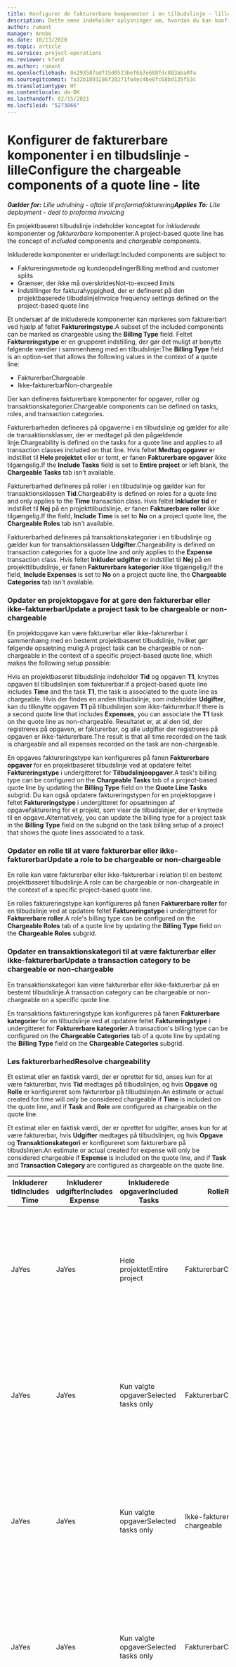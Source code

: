 ```yaml
---
title: Konfigurer de fakturerbare komponenter i en tilbudslinje - lille
description: Dette emne indeholder oplysninger om, hvordan du kan konfigurere fakturerbare og ikke-fakturerbare komponenter på en projektbaseret tilbudslinje.
author: rumant
manager: Annbe
ms.date: 10/13/2020
ms.topic: article
ms.service: project-operations
ms.reviewer: kfend
ms.author: rumant
ms.openlocfilehash: 0e293587adf15d0523bef6b7e688fdc883aba0fa
ms.sourcegitcommit: fa32b1893286f20271fa4ec4be8fc68bd135f53c
ms.translationtype: HT
ms.contentlocale: da-DK
ms.lasthandoff: 02/15/2021
ms.locfileid: "5273866"
---
```

# <a name="configure-the-chargeable-components-of-a-quote-line---lite"></a><span data-ttu-id="ddebb-103">Konfigurer de fakturerbare komponenter i en tilbudslinje - lille</span><span class="sxs-lookup"><span data-stu-id="ddebb-103">Configure the chargeable components of a quote line - lite</span></span>

<span data-ttu-id="ddebb-104">_**Gælder for:** Lille udrulning - aftale til proformafakturering_</span><span class="sxs-lookup"><span data-stu-id="ddebb-104">_**Applies To:** Lite deployment - deal to proforma invoicing_</span></span>

<span data-ttu-id="ddebb-105">En projektbaseret tilbudslinje indeholder konceptet for *inkluderede* komponenter og *fakturerbare* komponenter.</span><span class="sxs-lookup"><span data-stu-id="ddebb-105">A project-based quote line has the concept of *included* components and *chargeable* components.</span></span>

<span data-ttu-id="ddebb-106">Inkluderede komponenter er underlagt:</span><span class="sxs-lookup"><span data-stu-id="ddebb-106">Included components are subject to:</span></span>

  - <span data-ttu-id="ddebb-107">Faktureringsmetode og kundeopdelinger</span><span class="sxs-lookup"><span data-stu-id="ddebb-107">Billing method and customer splits</span></span>
  - <span data-ttu-id="ddebb-108">Grænser, der ikke må overskrides</span><span class="sxs-lookup"><span data-stu-id="ddebb-108">Not-to-exceed limits</span></span> 
  - <span data-ttu-id="ddebb-109">Indstillinger for fakturahyppighed, der er defineret på den projektbaserede tilbudslinje</span><span class="sxs-lookup"><span data-stu-id="ddebb-109">Invoice frequency settings defined on the project-based quote line</span></span>

<span data-ttu-id="ddebb-110">Et undersæt af de inkluderede komponenter kan markeres som fakturerbart ved hjælp af feltet **Faktureringstype**.</span><span class="sxs-lookup"><span data-stu-id="ddebb-110">A subset of the included components can be marked as chargeable using the **Billing Type** field.</span></span> <span data-ttu-id="ddebb-111">Feltet **Faktureringstype** er en grupperet indstilling, der gør det muligt at benytte følgende værdier i sammenhæng med en tilbudslinje:</span><span class="sxs-lookup"><span data-stu-id="ddebb-111">The **Billing Type** field is an option-set that allows the following values in the context of a quote line:</span></span>

  - <span data-ttu-id="ddebb-112">Fakturerbar</span><span class="sxs-lookup"><span data-stu-id="ddebb-112">Chargeable</span></span>
  - <span data-ttu-id="ddebb-113">Ikke-fakturerbar</span><span class="sxs-lookup"><span data-stu-id="ddebb-113">Non-chargeable</span></span>

<span data-ttu-id="ddebb-114">Der kan defineres fakturerbare komponenter for opgaver, roller og transaktionskategorier.</span><span class="sxs-lookup"><span data-stu-id="ddebb-114">Chargeable components can be defined on tasks, roles, and transaction categories.</span></span>

<span data-ttu-id="ddebb-115">Fakturerbarheden defineres på opgaverne i en tilbudslinje og gælder for alle de transaktionsklasser, der er medtaget på den pågældende linje.</span><span class="sxs-lookup"><span data-stu-id="ddebb-115">Chargeability is defined on the tasks for a quote line and applies to all transaction classes included on that line.</span></span> <span data-ttu-id="ddebb-116">Hvis feltet **Medtag opgaver** er indstillet til **Hele projektet** eller er tomt, er fanen **Fakturerbare opgaver** ikke tilgængelig.</span><span class="sxs-lookup"><span data-stu-id="ddebb-116">If the **Include Tasks** field is set to **Entire project** or left blank, the **Chargeable Tasks** tab isn't available.</span></span>

<span data-ttu-id="ddebb-117">Fakturerbarhed defineres på roller i en tilbudslinje og gælder kun for transaktionsklassen **Tid**.</span><span class="sxs-lookup"><span data-stu-id="ddebb-117">Chargeability is defined on roles for a quote line and only applies to the **Time** transaction class.</span></span> <span data-ttu-id="ddebb-118">Hvis feltet **Inkluder tid** er indstillet til **Nej** på en projekttilbudslinje, er fanen **Fakturerbare roller** ikke tilgængelig.</span><span class="sxs-lookup"><span data-stu-id="ddebb-118">If the field, **Include Time** is set to **No** on a project quote line, the **Chargeable Roles** tab isn't available.</span></span>

<span data-ttu-id="ddebb-119">Fakturerbarhed defineres på transaktionskategorier i en tilbudslinje og gælder kun for transaktionsklassen **Udgifter**.</span><span class="sxs-lookup"><span data-stu-id="ddebb-119">Chargeability is defined on transaction categories for a  quote line and only applies to the **Expense** transaction class.</span></span> <span data-ttu-id="ddebb-120">Hvis feltet **Inkluder udgifter** er indstillet til **Nej** på en projekttilbudslinje, er fanen **Fakturerbare kategorier** ikke tilgængelig.</span><span class="sxs-lookup"><span data-stu-id="ddebb-120">If the field, **Include Expenses** is set to **No** on a project quote line, the **Chargeable Categories** tab isn't available.</span></span>

### <a name="update-a-project-task-to-be-chargeable-or-non-chargeable"></a><span data-ttu-id="ddebb-121">Opdater en projektopgave for at gøre den fakturerbar eller ikke-fakturerbar</span><span class="sxs-lookup"><span data-stu-id="ddebb-121">Update a project task to be chargeable or non-chargeable</span></span>

<span data-ttu-id="ddebb-122">En projektopgave kan være fakturerbar eller ikke-fakturerbar i sammenhæng med en bestemt projektbaseret tilbudslinje, hvilket gør følgende opsætning mulig:</span><span class="sxs-lookup"><span data-stu-id="ddebb-122">A project task can be chargeable or non-chargeable in the context of a specific project-based quote line, which makes the following setup possible:</span></span>

<span data-ttu-id="ddebb-123">Hvis en projektbaseret tilbudslinje indeholder **Tid** og opgaven **T1**, knyttes opgaven til tilbudslinjen som fakturerbar.</span><span class="sxs-lookup"><span data-stu-id="ddebb-123">If a project-based quote line includes **Time** and the task **T1**, the task is associated to the quote line as chargeable.</span></span> <span data-ttu-id="ddebb-124">Hvis der findes en anden tilbudslinje, som indeholder **Udgifter**, kan du tilknytte opgaven **T1** på tilbudslinjen som ikke-fakturerbar.</span><span class="sxs-lookup"><span data-stu-id="ddebb-124">If there is a second quote line that includes **Expenses**, you can associate the **T1** task on the quote line as non-chargeable.</span></span> <span data-ttu-id="ddebb-125">Resultatet er, at al den tid, der registreres på opgaven, er fakturerbar, og alle udgifter der registreres på opgaven er ikke-fakturerbare.</span><span class="sxs-lookup"><span data-stu-id="ddebb-125">The result is that all time recorded on the task is chargeable and all expenses recorded on the task are non-chargeable.</span></span>

<span data-ttu-id="ddebb-126">En opgaves faktureringstype kan konfigureres på fanen **Fakturerbare opgaver** for en projektbaseret tilbudslinje ved at opdatere feltet **Faktureringstype** i undergitteret for **Tilbudslinjeopgaver**.</span><span class="sxs-lookup"><span data-stu-id="ddebb-126">A task's billing type can be configured on the **Chargeable Tasks** tab of a project-based quote line by updating the **Billing Type** field on the **Quote Line Tasks** subgrid.</span></span> <span data-ttu-id="ddebb-127">Du kan også opdatere faktureringstypen for en projektopgave i feltet **Faktureringstype** i undergitteret for opsætningen af opgavefakturering for et projekt, som viser de tilbudslinjer, der er knyttede til en opgave.</span><span class="sxs-lookup"><span data-stu-id="ddebb-127">Alternatively, you can update the billing type for a project task in the **Billing Type** field on the subgrid on the task billing setup of a project that shows the quote lines associated to a task.</span></span>

### <a name="update-a-role-to-be-chargeable-or-non-chargeable"></a><span data-ttu-id="ddebb-128">Opdater en rolle til at være fakturerbar eller ikke-fakturerbar</span><span class="sxs-lookup"><span data-stu-id="ddebb-128">Update a role to be chargeable or non-chargeable</span></span>

<span data-ttu-id="ddebb-129">En rolle kan være fakturerbar eller ikke-fakturerbar i relation til en bestemt projektbaseret tilbudslinje.</span><span class="sxs-lookup"><span data-stu-id="ddebb-129">A role can be chargeable or non-chargeable in the context of a specific project-based quote line.</span></span>

<span data-ttu-id="ddebb-130">En rolles faktureringstype kan konfigureres på fanen **Fakturerbare roller** for en tilbudslinje ved at opdatere feltet **Faktureringstype** i undergitteret for **Fakturerbare roller**.</span><span class="sxs-lookup"><span data-stu-id="ddebb-130">A role's billing type can be configured on the **Chargeable Roles** tab of a quote line by updating the **Billing Type** field on the **Chargeable Roles** subgrid.</span></span>

### <a name="update-a-transaction-category-to-be-chargeable-or-non-chargeable"></a><span data-ttu-id="ddebb-131">Opdater en transaktionskategori til at være fakturerbar eller ikke-fakturerbar</span><span class="sxs-lookup"><span data-stu-id="ddebb-131">Update a transaction category to be chargeable or non-chargeable</span></span>

<span data-ttu-id="ddebb-132">En transaktionskategori kan være fakturerbar eller ikke-fakturerbar på en bestemt tilbudslinje.</span><span class="sxs-lookup"><span data-stu-id="ddebb-132">A transaction category can be chargeable or non-chargeable on a specific quote line.</span></span>

<span data-ttu-id="ddebb-133">En transaktions faktureringstype kan konfigureres på fanen **Fakturerbare kategorier** for en tilbudslinje ved at opdatere feltet **Faktureringstype** i undergitteret for **Fakturerbare kategorier**.</span><span class="sxs-lookup"><span data-stu-id="ddebb-133">A transaction's billing type can be configured on the **Chargeable Categories** tab of a quote line by updating the **Billing Type** field on the **Chargeable Categories** subgrid.</span></span>

### <a name="resolve-chargeability"></a><span data-ttu-id="ddebb-134">Løs fakturerbarhed</span><span class="sxs-lookup"><span data-stu-id="ddebb-134">Resolve chargeability</span></span>
<span data-ttu-id="ddebb-135">Et estimat eller en faktisk værdi, der er oprettet for tid, anses kun for at være fakturerbar, hvis **Tid** medtages på tilbudslinjen, og hvis **Opgave** og **Rolle** er konfigureret som fakturerbar på tilbudslinjen.</span><span class="sxs-lookup"><span data-stu-id="ddebb-135">An estimate or actual created for time will only be considered chargeable if **Time** is included on the quote line, and if **Task** and **Role** are configured as chargeable on the quote line.</span></span>

<span data-ttu-id="ddebb-136">Et estimat eller en faktisk værdi, der er oprettet for udgifter, anses kun for at være fakturerbar, hvis **Udgifter** medtages på tilbudslinjen, og hvis **Opgave** og **Transaktionskategori** er konfigureret som fakturerbare på tilbudslinjen.</span><span class="sxs-lookup"><span data-stu-id="ddebb-136">An estimate or actual created for expense will only be considered chargeable if **Expense** is included on the quote line, and if **Task** and **Transaction Category** are configured as chargeable on the quote line.</span></span>

| <span data-ttu-id="ddebb-137">Inkluderer tid</span><span class="sxs-lookup"><span data-stu-id="ddebb-137">Includes Time</span></span> | <span data-ttu-id="ddebb-138">Inkluderer udgifter</span><span class="sxs-lookup"><span data-stu-id="ddebb-138">Includes Expense</span></span> | <span data-ttu-id="ddebb-139">Inkluderede opgaver</span><span class="sxs-lookup"><span data-stu-id="ddebb-139">Included Tasks</span></span> | <span data-ttu-id="ddebb-140">Rolle</span><span class="sxs-lookup"><span data-stu-id="ddebb-140">Role</span></span> | <span data-ttu-id="ddebb-141">Kategori</span><span class="sxs-lookup"><span data-stu-id="ddebb-141">Category</span></span> | <span data-ttu-id="ddebb-142">Opgave</span><span class="sxs-lookup"><span data-stu-id="ddebb-142">Task</span></span> | <span data-ttu-id="ddebb-143">Fakturering</span><span class="sxs-lookup"><span data-stu-id="ddebb-143">Billing</span></span> |
| --- | --- | --- | --- | --- | --- | --- |
| <span data-ttu-id="ddebb-144">Ja</span><span class="sxs-lookup"><span data-stu-id="ddebb-144">Yes</span></span> | <span data-ttu-id="ddebb-145">Ja</span><span class="sxs-lookup"><span data-stu-id="ddebb-145">Yes</span></span> | <span data-ttu-id="ddebb-146">Hele projektet</span><span class="sxs-lookup"><span data-stu-id="ddebb-146">Entire project</span></span> | <span data-ttu-id="ddebb-147">Fakturerbar</span><span class="sxs-lookup"><span data-stu-id="ddebb-147">Chargeable</span></span> | <span data-ttu-id="ddebb-148">Fakturerbar</span><span class="sxs-lookup"><span data-stu-id="ddebb-148">Chargeable</span></span> | <span data-ttu-id="ddebb-149">Kan ikke angives</span><span class="sxs-lookup"><span data-stu-id="ddebb-149">Can't be set</span></span> | <span data-ttu-id="ddebb-150">Fakturering af en faktisk værdi for tid: Fakturerbar</span><span class="sxs-lookup"><span data-stu-id="ddebb-150">Billing on a time actual: Chargeable</span></span> </br><span data-ttu-id="ddebb-151">Faktureringstype på en faktisk værdi for en udgift: Fakturerbar</span><span class="sxs-lookup"><span data-stu-id="ddebb-151">Billing type on expense actual: Chargeable</span></span> |
| <span data-ttu-id="ddebb-152">Ja</span><span class="sxs-lookup"><span data-stu-id="ddebb-152">Yes</span></span> | <span data-ttu-id="ddebb-153">Ja</span><span class="sxs-lookup"><span data-stu-id="ddebb-153">Yes</span></span> | <span data-ttu-id="ddebb-154">Kun valgte opgaver</span><span class="sxs-lookup"><span data-stu-id="ddebb-154">Selected tasks only</span></span> | <span data-ttu-id="ddebb-155">Fakturerbar</span><span class="sxs-lookup"><span data-stu-id="ddebb-155">Chargeable</span></span> | <span data-ttu-id="ddebb-156">Fakturerbar</span><span class="sxs-lookup"><span data-stu-id="ddebb-156">Chargeable</span></span> | <span data-ttu-id="ddebb-157">Fakturerbar</span><span class="sxs-lookup"><span data-stu-id="ddebb-157">Chargeable</span></span> | <span data-ttu-id="ddebb-158">Fakturering af en faktisk værdi for tid: Fakturerbar</span><span class="sxs-lookup"><span data-stu-id="ddebb-158">Billing on a time actual: Chargeable</span></span></br><span data-ttu-id="ddebb-159">Faktureringstype på en faktisk værdi for en udgift: Fakturerbar</span><span class="sxs-lookup"><span data-stu-id="ddebb-159">Billing type on expense actual: Chargeable</span></span> |
| <span data-ttu-id="ddebb-160">Ja</span><span class="sxs-lookup"><span data-stu-id="ddebb-160">Yes</span></span> | <span data-ttu-id="ddebb-161">Ja</span><span class="sxs-lookup"><span data-stu-id="ddebb-161">Yes</span></span> | <span data-ttu-id="ddebb-162">Kun valgte opgaver</span><span class="sxs-lookup"><span data-stu-id="ddebb-162">Selected tasks only</span></span> | <span data-ttu-id="ddebb-163">Ikke-fakturerbar</span><span class="sxs-lookup"><span data-stu-id="ddebb-163">Non-chargeable</span></span> | <span data-ttu-id="ddebb-164">Fakturerbar</span><span class="sxs-lookup"><span data-stu-id="ddebb-164">Chargeable</span></span> | <span data-ttu-id="ddebb-165">Fakturerbar</span><span class="sxs-lookup"><span data-stu-id="ddebb-165">Chargeable</span></span> | <span data-ttu-id="ddebb-166">Fakturering af en faktisk værdi for tid: Ikke-fakturerbar</span><span class="sxs-lookup"><span data-stu-id="ddebb-166">Billing on a time actual: Non-Chargeable</span></span></br><span data-ttu-id="ddebb-167">Faktureringstype på en faktisk værdi for en udgift: Fakturerbar</span><span class="sxs-lookup"><span data-stu-id="ddebb-167">Billing type on expense actual: Chargeable</span></span> |
| <span data-ttu-id="ddebb-168">Ja</span><span class="sxs-lookup"><span data-stu-id="ddebb-168">Yes</span></span> | <span data-ttu-id="ddebb-169">Ja</span><span class="sxs-lookup"><span data-stu-id="ddebb-169">Yes</span></span> | <span data-ttu-id="ddebb-170">Kun valgte opgaver</span><span class="sxs-lookup"><span data-stu-id="ddebb-170">Selected tasks only</span></span> | <span data-ttu-id="ddebb-171">Fakturerbar</span><span class="sxs-lookup"><span data-stu-id="ddebb-171">Chargeable</span></span> | <span data-ttu-id="ddebb-172">Fakturerbar</span><span class="sxs-lookup"><span data-stu-id="ddebb-172">Chargeable</span></span> | <span data-ttu-id="ddebb-173">Ikke-fakturerbar</span><span class="sxs-lookup"><span data-stu-id="ddebb-173">Non-Chargeable</span></span> | <span data-ttu-id="ddebb-174">Fakturering af en faktisk værdi for tid: Ikke-fakturerbar</span><span class="sxs-lookup"><span data-stu-id="ddebb-174">Billing on a time actual: Non-Chargeable</span></span></br> <span data-ttu-id="ddebb-175">Faktureringstype på en faktisk værdi for en udgift: Ikke-fakturerbar</span><span class="sxs-lookup"><span data-stu-id="ddebb-175">Billing type on expense actual: Non-Chargeable</span></span> |
| <span data-ttu-id="ddebb-176">Ja</span><span class="sxs-lookup"><span data-stu-id="ddebb-176">Yes</span></span> | <span data-ttu-id="ddebb-177">Ja</span><span class="sxs-lookup"><span data-stu-id="ddebb-177">Yes</span></span> | <span data-ttu-id="ddebb-178">Kun valgte opgaver</span><span class="sxs-lookup"><span data-stu-id="ddebb-178">Selected tasks only</span></span> | <span data-ttu-id="ddebb-179">Ikke-fakturerbar</span><span class="sxs-lookup"><span data-stu-id="ddebb-179">Non-Chargeable</span></span> | <span data-ttu-id="ddebb-180">Fakturerbar</span><span class="sxs-lookup"><span data-stu-id="ddebb-180">Chargeable</span></span> | <span data-ttu-id="ddebb-181">Ikke-fakturerbar</span><span class="sxs-lookup"><span data-stu-id="ddebb-181">Non- Chargeable</span></span> | <span data-ttu-id="ddebb-182">Fakturering af en faktisk værdi for tid: Ikke-fakturerbar</span><span class="sxs-lookup"><span data-stu-id="ddebb-182">Billing on a time actual: Non-Chargeable</span></span></br> <span data-ttu-id="ddebb-183">Faktureringstype på en faktisk værdi for en udgift: Ikke-fakturerbar</span><span class="sxs-lookup"><span data-stu-id="ddebb-183">Billing type on expense actual: Non-Chargeable</span></span> |
| <span data-ttu-id="ddebb-184">Ja</span><span class="sxs-lookup"><span data-stu-id="ddebb-184">Yes</span></span> | <span data-ttu-id="ddebb-185">Ja</span><span class="sxs-lookup"><span data-stu-id="ddebb-185">Yes</span></span> | <span data-ttu-id="ddebb-186">Kun valgte opgaver</span><span class="sxs-lookup"><span data-stu-id="ddebb-186">Selected tasks only</span></span> | <span data-ttu-id="ddebb-187">Ikke-fakturerbar</span><span class="sxs-lookup"><span data-stu-id="ddebb-187">Non-Chargeable</span></span> | <span data-ttu-id="ddebb-188">Ikke-fakturerbar</span><span class="sxs-lookup"><span data-stu-id="ddebb-188">Non-Chargeable</span></span> | <span data-ttu-id="ddebb-189">Fakturerbar</span><span class="sxs-lookup"><span data-stu-id="ddebb-189">Chargeable</span></span> | <span data-ttu-id="ddebb-190">Fakturering af en faktisk værdi for tid: Ikke-fakturerbar</span><span class="sxs-lookup"><span data-stu-id="ddebb-190">Billing on a time actual: Non-Chargeable</span></span></br> <span data-ttu-id="ddebb-191">Faktureringstype på en faktisk værdi for en udgift: Ikke-fakturerbar</span><span class="sxs-lookup"><span data-stu-id="ddebb-191">Billing type on expense actual: Non-Chargeable</span></span> |
| <span data-ttu-id="ddebb-192">Nr.</span><span class="sxs-lookup"><span data-stu-id="ddebb-192">No</span></span> | <span data-ttu-id="ddebb-193">Ja</span><span class="sxs-lookup"><span data-stu-id="ddebb-193">Yes</span></span> | <span data-ttu-id="ddebb-194">Hele projektet</span><span class="sxs-lookup"><span data-stu-id="ddebb-194">Entire project</span></span> | <span data-ttu-id="ddebb-195">Kan ikke angives</span><span class="sxs-lookup"><span data-stu-id="ddebb-195">Can't be set</span></span> | <span data-ttu-id="ddebb-196">Fakturerbar</span><span class="sxs-lookup"><span data-stu-id="ddebb-196">Chargeable</span></span> | <span data-ttu-id="ddebb-197">Kan ikke angives</span><span class="sxs-lookup"><span data-stu-id="ddebb-197">Can't be set</span></span> | <span data-ttu-id="ddebb-198">Fakturering af en faktisk værdi for tid: Ikke tilgængelig</span><span class="sxs-lookup"><span data-stu-id="ddebb-198">Billing on a time actual: Not available</span></span> </br><span data-ttu-id="ddebb-199">Faktureringstype på en faktisk værdi for en udgift: Fakturerbar</span><span class="sxs-lookup"><span data-stu-id="ddebb-199">Billing type on expense actual: Chargeable</span></span> |
| <span data-ttu-id="ddebb-200">Nr.</span><span class="sxs-lookup"><span data-stu-id="ddebb-200">No</span></span> | <span data-ttu-id="ddebb-201">Ja</span><span class="sxs-lookup"><span data-stu-id="ddebb-201">Yes</span></span> | <span data-ttu-id="ddebb-202">Hele projektet</span><span class="sxs-lookup"><span data-stu-id="ddebb-202">Entire project</span></span> | <span data-ttu-id="ddebb-203">Kan ikke angives</span><span class="sxs-lookup"><span data-stu-id="ddebb-203">Can't be set</span></span> | <span data-ttu-id="ddebb-204">Ikke-fakturerbar</span><span class="sxs-lookup"><span data-stu-id="ddebb-204">Non-chargeable</span></span> | <span data-ttu-id="ddebb-205">Kan ikke angives</span><span class="sxs-lookup"><span data-stu-id="ddebb-205">Can't be set</span></span> | <span data-ttu-id="ddebb-206">Fakturering af en faktisk værdi for tid: Ikke tilgængelig</span><span class="sxs-lookup"><span data-stu-id="ddebb-206">Billing on a time actual: Not available</span></span> </br><span data-ttu-id="ddebb-207">Faktureringstype på en faktisk værdi for en udgift: Ikke-fakturerbar</span><span class="sxs-lookup"><span data-stu-id="ddebb-207">Billing type on expense actual: Non-chargeable</span></span> |
| <span data-ttu-id="ddebb-208">Ja</span><span class="sxs-lookup"><span data-stu-id="ddebb-208">Yes</span></span> | <span data-ttu-id="ddebb-209">Nr.</span><span class="sxs-lookup"><span data-stu-id="ddebb-209">No</span></span> | <span data-ttu-id="ddebb-210">Hele projektet</span><span class="sxs-lookup"><span data-stu-id="ddebb-210">Entire project</span></span> | <span data-ttu-id="ddebb-211">Fakturerbar</span><span class="sxs-lookup"><span data-stu-id="ddebb-211">Chargeable</span></span> | <span data-ttu-id="ddebb-212">Kan ikke angives</span><span class="sxs-lookup"><span data-stu-id="ddebb-212">Can't be set</span></span> | <span data-ttu-id="ddebb-213">Kan ikke angives</span><span class="sxs-lookup"><span data-stu-id="ddebb-213">Can't be set</span></span> | <span data-ttu-id="ddebb-214">Fakturering af en faktisk værdi for tid: Fakturerbar</span><span class="sxs-lookup"><span data-stu-id="ddebb-214">Billing on a time actual: Chargeable</span></span></br><span data-ttu-id="ddebb-215">Faktureringstype på en faktisk værdi for en udgift: Ikke tilgængelig</span><span class="sxs-lookup"><span data-stu-id="ddebb-215">Billing type on expense actual: Not available</span></span> |
| <span data-ttu-id="ddebb-216">Ja</span><span class="sxs-lookup"><span data-stu-id="ddebb-216">Yes</span></span> | <span data-ttu-id="ddebb-217">Nr.</span><span class="sxs-lookup"><span data-stu-id="ddebb-217">No</span></span> | <span data-ttu-id="ddebb-218">Hele projektet</span><span class="sxs-lookup"><span data-stu-id="ddebb-218">Entire project</span></span> | <span data-ttu-id="ddebb-219">Ikke-fakturerbar</span><span class="sxs-lookup"><span data-stu-id="ddebb-219">Non-chargeable</span></span> | <span data-ttu-id="ddebb-220">Kan ikke angives</span><span class="sxs-lookup"><span data-stu-id="ddebb-220">Can't be set</span></span> | <span data-ttu-id="ddebb-221">Kan ikke angives</span><span class="sxs-lookup"><span data-stu-id="ddebb-221">Can't be set</span></span> | <span data-ttu-id="ddebb-222">Fakturering af en faktisk værdi for tid: Ikke-fakturerbar</span><span class="sxs-lookup"><span data-stu-id="ddebb-222">Billing on a time actual: Non-chargeable</span></span> </br><span data-ttu-id="ddebb-223">Faktureringstype på en faktisk værdi for en udgift: Ikke tilgængelig</span><span class="sxs-lookup"><span data-stu-id="ddebb-223">Billing type on expense actual: Not available</span></span> |


[!INCLUDE[footer-include](../../includes/footer-banner.md)]